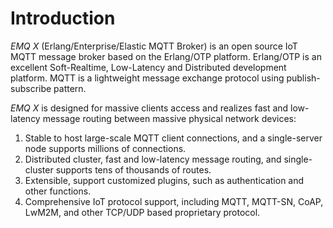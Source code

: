 # Introduction

*EMQ X* (Erlang/Enterprise/Elastic MQTT Broker) is an open source IoT MQTT message broker based on the Erlang/OTP platform. Erlang/OTP is an excellent Soft-Realtime, Low-Latency and Distributed development platform. MQTT is a lightweight message exchange protocol using publish-subscribe pattern.

*EMQ X* is designed for massive clients access and realizes fast and low-latency message routing between massive physical network devices:

1.  Stable to host large-scale MQTT client connections, and a single-server node supports millions of connections.
2.  Distributed cluster, fast and low-latency message routing, and single-cluster supports tens of thousands of routes.
3.  Extensible, support customized plugins, such as authentication and other functions.
4.  Comprehensive IoT protocol support, including MQTT, MQTT-SN, CoAP, LwM2M, and other TCP/UDP based proprietary protocol.
